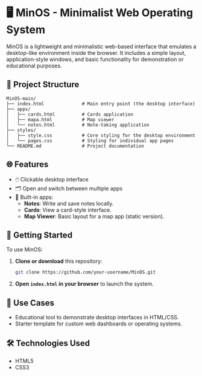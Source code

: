 # 🖥️ MinOS - Minimalist Web Operating System

MinOS is a lightweight and minimalistic web-based interface that emulates a desktop-like environment inside the browser. It includes a simple layout, application-style windows, and basic functionality for demonstration or educational purposes.

## 📁 Project Structure

```
MinOS-main/
├── index.html              # Main entry point (the desktop interface)
├── apps/
│   ├── cards.html          # Cards application
│   ├── mapa.html           # Map viewer
│   └── notes.html          # Note-taking application
├── styles/
│   ├── style.css           # Core styling for the desktop environment
│   └── pages.css           # Styling for individual app pages
└── README.md               # Project documentation
```

## 🌐 Features

- 🖱️ Clickable desktop interface
- 🗂️ Open and switch between multiple apps
- 📝 Built-in apps:
  - **Notes**: Write and save notes locally.
  - **Cards**: View a card-style interface.
  - **Map Viewer**: Basic layout for a map app (static version).

## 🚀 Getting Started

To use MinOS:

1. **Clone or download** this repository:
   ```bash
   git clone https://github.com/your-username/MinOS.git
   ```

2. **Open `index.html` in your browser** to launch the system.

## 🧠 Use Cases

- Educational tool to demonstrate desktop interfaces in HTML/CSS.
- Starter template for custom web dashboards or operating systems.

## 🛠️ Technologies Used

- HTML5
- CSS3




